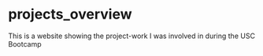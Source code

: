 # projects_overview
This is a website showing the project-work I was involved in during the USC Bootcamp
